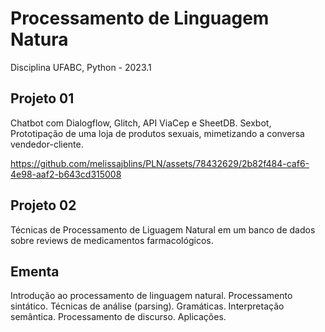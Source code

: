 # Processamento de Linguagem Natura
Disciplina UFABC, Python - 2023.1

## Projeto 01
Chatbot com Dialogflow, Glitch, API ViaCep e SheetDB. Sexbot, Prototipação de uma loja de produtos sexuais, mimetizando a conversa vendedor-cliente.

https://github.com/melissajblins/PLN/assets/78432629/2b82f484-caf6-4e98-aaf2-b643cd315008

## Projeto 02
Técnicas de Processamento de Liguagem Natural em um banco de dados sobre reviews de medicamentos farmacológicos.



## Ementa
Introdução ao processamento de linguagem natural. Processamento sintático. Técnicas de análise (parsing). Gramáticas. Interpretação semântica. Processamento de discurso. Aplicações.
